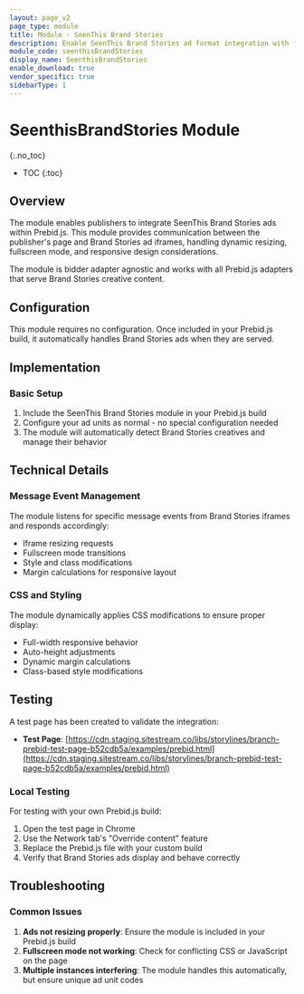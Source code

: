 ```yaml
---
layout: page_v2
page_type: module
title: Module - SeenThis Brand Stories
description: Enable SeenThis Brand Stories ad format integration with fullscreen support
module_code: seenthisBrandStories
display_name: SeenthisBrandStories
enable_download: true
vendor_specific: true
sidebarType: 1
---
```


# SeenthisBrandStories Module

{:.no_toc}

- TOC
  {:toc}

## Overview

The module enables publishers to integrate SeenThis Brand Stories ads within Prebid.js. This module provides communication between the publisher's page and Brand Stories ad iframes, handling dynamic resizing, fullscreen mode, and responsive design considerations.

The module is bidder adapter agnostic and works with all Prebid.js adapters that serve Brand Stories creative content.

## Configuration

This module requires no configuration. Once included in your Prebid.js build, it automatically handles Brand Stories ads when they are served.

## Implementation

### Basic Setup

1. Include the SeenThis Brand Stories module in your Prebid.js build
2. Configure your ad units as normal - no special configuration needed
3. The module will automatically detect Brand Stories creatives and manage their behavior

## Technical Details

### Message Event Management

The module listens for specific message events from Brand Stories iframes and responds accordingly:

- Iframe resizing requests
- Fullscreen mode transitions
- Style and class modifications
- Margin calculations for responsive layout

### CSS and Styling

The module dynamically applies CSS modifications to ensure proper display:

- Full-width responsive behavior
- Auto-height adjustments
- Dynamic margin calculations
- Class-based style modifications

## Testing

A test page has been created to validate the integration:

- **Test Page**: [https://cdn.staging.sitestream.co/libs/storylines/branch-prebid-test-page-b52cdb5a/examples/prebid.html](https://cdn.staging.sitestream.co/libs/storylines/branch-prebid-test-page-b52cdb5a/examples/prebid.html)

### Local Testing

For testing with your own Prebid.js build:

1. Open the test page in Chrome
2. Use the Network tab's "Override content" feature
3. Replace the Prebid.js file with your custom build
4. Verify that Brand Stories ads display and behave correctly

## Troubleshooting

### Common Issues

1. **Ads not resizing properly**: Ensure the module is included in your Prebid.js build
2. **Fullscreen mode not working**: Check for conflicting CSS or JavaScript on the page
3. **Multiple instances interfering**: The module handles this automatically, but ensure unique ad unit codes
